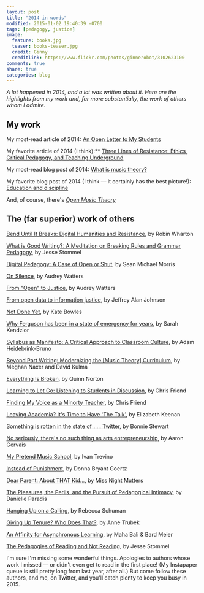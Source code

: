 ```yaml
---
layout: post
title: "2014 in words"
modified: 2015-01-02 19:40:39 -0700
tags: [pedagogy, justice]
image:
  feature: books.jpg
  teaser: books-teaser.jpg
  credit: Ginny
  creditlink: https://www.flickr.com/photos/ginnerobot/3102623100
comments: true
share: true
categories: blog
---
```


*A lot happened in 2014, and a lot was written about it. Here are the highlights from my work and, far more substantially, the work of others whom I admire.*

## My work

My most-read article of 2014: [An Open Letter to My Students](http://www.hybridpedagogy.com/journal/open-letter-students/)

My favorite article of 2014 (I think):** [Three Lines of Resistance: Ethics, Critical Pedagogy, and Teaching Underground](http://www.hybridpedagogy.com/journal/three-lines-resistance-ethics-critical-pedagogy-teaching-underground/)

My most-read blog post of 2014: [What is music theory?](http://kris.shaffermusic.com/2014/02/what-is-music-theory/)

My favorite blog post of 2014 (I think — it certainly has the best picture!): [Education and discipline](http://kris.shaffermusic.com/2014/09/education-and-discipline/)

And, of course, there's [*Open Music Theory*](http://openmusictheory.com)

## The (far superior) work of others

[Bend Until It Breaks: Digital Humanities and Resistance](http://www.hybridpedagogy.com/journal/bend-breaks-digital-humanities-resistance/), by Robin Wharton

[What is Good Writing?: A Meditation on Breaking Rules and Grammar Pedagogy](http://learning.instructure.com/2014/06/what-is-good-writing-a-meditation-on-breaking-rules-and-grammar-pedagogy/), by Jesse Stommel

[Digital Pedagogy: A Case of Open or Shut](http://learning.instructure.com/2014/09/digital-pedagogy-a-case-of-open-or-shut/), by Sean Michael Morris

[On Silence](http://www.hybridpedagogy.com/journal/silence/), by Audrey Watters

[From "Open" to Justice](http://hackeducation.com/2014/11/16/from-open-to-justice/), by Audrey Watters

[From open data to information justice](http://link.springer.com/article/10.1007%2Fs10676-014-9351-8), by Jeffrey Alan Johnson

[Not Done Yet](http://musicfordeckchairs.wordpress.com/2014/10/22/not-done-yet/), by Kate Bowles

[Why Ferguson has been in a state of emergency for years](http://qz.com/301180/why-ferguson-has-been-in-a-state-of-emergency-for-years/), by Sarah Kendzior

[Syllabus as Manifesto: A Critical Approach to Classroom Culture](http://www.hybridpedagogy.com/journal/syllabus-manifesto-critical-approach-classroom-culture/), by Adam Heidebrink-Bruno

[Beyond Part Writing: Modernizing the [Music Theory] Curriculum](http://www.flipcamp.org/engagingstudents2/essays/kulmaNaxer.html), by Meghan Naxer and David Kulma

[Everything Is Broken](https://medium.com/message/everything-is-broken-81e5f33a24e1), by Quinn Norton

[Learning to Let Go: Listening to Students in Discussion](http://www.hybridpedagogy.com/journal/learning-let-go-listening-students-discussion/), by Chris Friend

[Finding My Voice as a Minorty Teacher](http://www.hybridpedagogy.com/journal/speaking-out/), by Chris Friend

[Leaving Academia? It's Time to Have 'The Talk'](https://chroniclevitae.com/news/434-leaving-academia-it-s-time-to-have-the-talk), by Elizabeth Keenan

[Something is rotten in the state of . . . Twitter](http://theory.cribchronicles.com/2014/09/02/something-is-rotten-in-the-state-of-twitter/), by Bonnie Stewart

[No seriously, there's no such thing as arts entrepreneurship](http://aarongervais.com/blog/seriously-theres-arts-entrepreneurship/), by Aaron Gervais

[My Pretend Music School](http://aarongervais.com/blog/seriously-theres-arts-entrepreneurship/), by Ivan Trevino

[Instead of Punishment](http://mariamontessori.com/mm/?p=2521), by Donna Bryant Goertz

[Dear Parent: About THAT Kid...](http://missnightmutters.com/2014/11/dear-parent-about-that-kid.html), by Miss Night Mutters

[The Pleasures, the Perils, and the Pursuit of Pedagogical Intimacy](http://www.hybridpedagogy.com/journal/pleasures-perils-pursuit-pedagogical-intimacy/), by Danielle Paradis

[Hanging Up on a Calling](http://chronicle.com/article/Hanging-Up-on-a-Calling/144197/), by Rebecca Schuman

[Giving Up Tenure? Who Does That?](http://chronicle.com/article/Giving-Up-Tenure-Who-Does/138345/), by Anne Trubek

[An Affinity for Asynchronous Learning](http://www.hybridpedagogy.com/journal/affinity-asynchronous-learning/), by Maha Bali & Bard Meier

[The Pedagogies of Reading and Not Reading](http://learning.instructure.com/2014/03/the-pedagogies-of-reading-and-not-reading/), by Jesse Stommel

I'm sure I'm missing some wonderful things. Apologies to authors whose work I missed — or didn't even get to read in the first place! (My Instapaper queue is still pretty long from last year, after all.) But come follow these authors, and me, on Twitter, and you'll catch plenty to keep you busy in 2015.